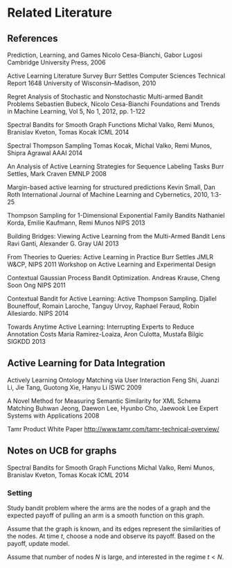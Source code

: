 # Related Literature

## References

Prediction, Learning, and Games
Nicolo Cesa-Bianchi, Gabor Lugosi
Cambridge University Press, 2006

Active Learning Literature Survey
Burr Settles
Computer Sciences Technical Report 1648
University of Wisconsin–Madison, 2010

Regret Analysis of Stochastic and Nonstochastic Multi-armed Bandit Problems
Sebastien Bubeck, Nicolo Cesa-Bianchi
Foundations and Trends in Machine Learning, Vol 5, No 1, 2012, pp. 1-122

Spectral Bandits for Smooth Graph Functions
Michal Valko, Remi Munos, Branislav Kveton, Tomas Kocak
ICML 2014

Spectral Thompson Sampling
Tomas Kocak, Michal Valko, Remi Munos, Shipra Agrawal
AAAI 2014

An Analysis of Active Learning Strategies for Sequence Labeling Tasks
Burr Settles, Mark Craven
EMNLP 2008

Margin-based active learning for structured predictions
Kevin Small, Dan Roth
International Journal of Machine Learning and Cybernetics, 2010, 1:3-25

Thompson Sampling for 1-Dimensional Exponential Family Bandits
Nathaniel Korda, Emilie Kaufmann, Remi Munos
NIPS 2013

Building Bridges: Viewing Active Learning from the Multi-Armed Bandit Lens
Ravi Ganti, Alexander G. Gray
UAI 2013

From Theories to Queries: Active Learning in Practice
Burr Settles
JMLR W&CP, NIPS 2011 Workshop on Active Learning and Experimental Design

Contextual Gaussian Process Bandit Optimization.
Andreas Krause, Cheng Soon Ong
NIPS 2011

Contextual Bandit for Active Learning: Active Thompson Sampling.
Djallel Bouneffouf, Romain Laroche, Tanguy Urvoy, Raphael Feraud, Robin Allesiardo.
NIPS 2014

Towards Anytime Active Learning: Interrupting Experts to Reduce Annotation Costs
Maria Ramirez-Loaiza, Aron Culotta, Mustafa Bilgic
SIGKDD 2013

## Active Learning for Data Integration

Actively Learning Ontology Matching via User Interaction
Feng Shi, Juanzi Li, Jie Tang, Guotong Xie, Hanyu Li
ISWC 2009

A Novel Method for Measuring Semantic Similarity for XML Schema Matching
Buhwan Jeong, Daewon Lee, Hyunbo Cho, Jaewook Lee
Expert Systems with Applications 2008

Tamr Product White Paper
http://www.tamr.com/tamr-technical-overview/

## Notes on UCB for graphs

Spectral Bandits for Smooth Graph Functions
Michal Valko, Remi Munos, Branislav Kveton, Tomas Kocak
ICML 2014

### Setting

Study bandit problem where the arms are the nodes of a graph and the expected payoff of pulling an arm is a smooth function on this graph.

Assume that the graph is known, and its edges represent the similarities of the nodes. At time $t$, choose a node and observe its payoff. Based on the payoff, update model.

Assume that number of nodes $N$ is large, and interested in the regime $t < N$.

